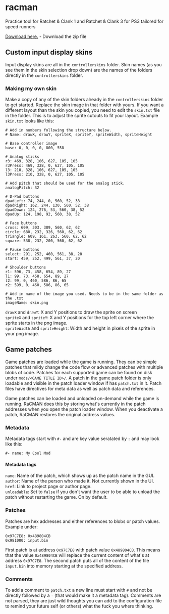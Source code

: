 # racman
Practice tool for Ratchet & Clank 1 and Ratchet & Clank 3 for PS3 tailored for speed runners

[Download here.](https://github.com/MichaelRelaxen/racman/releases/tag/RaCMAN.v1.3.1.0) - Download the zip file

## Custom input display skins
Input display skins are all in the `controllerskins` folder. Skin names (as you see them in the skin selection drop down) are the names of the folders directly in the `controllerskins` folder.

### Making my own skin
Make a copy of any of the skin folders already in the `controllerskins` folder to get started. Replace the skin image in that folder with yours. If you want a different layout than the skin you
copied, you need to edit the `skin.txt` file in the folder. This is to adjust the sprite cutouts to fit your layout. Example `skin.txt` looks like this: 
```
# Add in numbers following the structure below.
# Name: drawX, drawY, spriteX, spriteY, spriteWidth, spriteHeight

# Base controller image
base: 0, 0, 0, 0, 800, 558

# Analog sticks
r3: 469, 328, 106, 627, 105, 105
r3Press: 469, 328, 0, 627, 105, 105
l3: 210, 328, 106, 627, 105, 105
l3Press: 210, 328, 0, 627, 105, 105

# Add pitch that should be used for the analog stick.
analogPitch: 32

# D-Pad buttons
dpadLeft: 74, 244, 0, 560, 52, 38
dpadRight: 162, 244, 130, 560, 52, 38
dpadDown: 124, 276, 53, 560, 38, 52
dpadUp: 124, 198, 92, 560, 38, 52

# Face buttons
cross: 609, 303, 389, 560, 62, 62
circle: 680, 232, 326, 560, 62, 62
triangle: 609, 161, 263, 560, 62, 62
square: 538, 232, 200, 560, 62, 62

# Pause buttons
select: 291, 252, 460, 561, 38, 20
start: 459, 252, 499, 561, 37, 20

# Shoulder buttons
r1: 596, 73, 458, 654, 89, 27
l1: 99, 73, 458, 654, 89, 27
l2: 99, 0, 460, 586, 86, 65
r2: 599, 0, 460, 586, 86, 65

# Add in name of the image you used. Needs to be in the same folder as the .txt
imageName: skin.png
```
`drawX` and `drawY`: X and Y positions to draw the sprite on screen  
`spriteX` and `spriteY`: X and Y positions for the top left corner where the sprite starts in the png image.  
`spriteWidth` and `spriteHeight`: Width and height in pixels of the sprite in your png image.  


## Game patches
Game patches are loaded while the game is running. They can be simple patches that mildy change the code flow or advanced patches with multiple blobs of code.
Patches for each supported game can be found on disk under `mods/<GAME TITLE ID>/`. A patch in the game patch folder is only loadable and visible in the patch loader
window if has `patch.txt` in it. Patch files have directives for meta data as well as patch data and references. 

Game patches can be loaded and unloaded on-demand while the game is running. RaCMAN does this by storing what's currently in the patch addresses when you open the
patch loader window. When you deactivate a patch, RaCMAN restores the original address values. 

### Metadata
Metadata tags start with `#-` and are key value seratated by `:` and may look like this:

```
#- name: My Cool Mod
```

#### Metadata tags

`name`: Name of the patch, which shows up as the patch name in the GUI.  
`author`: Name of the person who made it. Not currently shown in the UI.  
`href`: Link to project page or author page.  
`unloadable`: Set to `false` if you don't want the user to be able to unload the patch without restarting the game. On by default.  

### Patches
Patches are hex addresses and either references to blobs or patch values. Example under: 
```
0x97C7E8: 0x489804CB
0x981000: input.bin
```
First patch is at address `0x97C7E8` with patch value `0x489804CB`. This means that the value `0x489804CB` will replace the current content of what's at address `0x97C7E8`.
The second patch puts all of the content of the file `input.bin` into memory starting at the specified address. 

### Comments
To add a comment to `patch.txt` a new line must start with `#` and not be directly followed by a `-` (that would make it a metadata tag). Comments are not parsed, they are
just wild thoughts you can add to the configuration file to remind your future self (or others) what the fuck you where thinking. 

